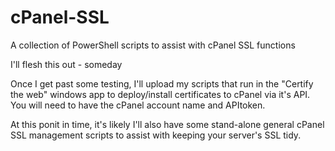 # cPanel-SSL
A collection of PowerShell scripts to assist with cPanel SSL functions

I'll flesh this out - someday

Once I get past some testing, I'll upload my scripts that run in the
"Certify the web" windows app to deploy/install certificates to cPanel
via it's API. You will need to have the cPanel account name and APItoken.

At this ponit in time, it's likely I'll also have some stand-alone general
cPanel SSL management scripts to assist with keeping your server's SSL tidy.
